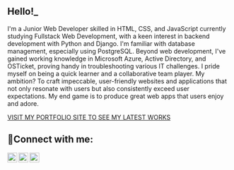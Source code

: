 <h2>Hello!_</h2>
<p>I'm a Junior Web Developer skilled in HTML, CSS, and JavaScript currently studying Fullstack Web Development, with a keen interest in backend development with Python and Django. I'm familiar with database management, especially using PostgreSQL. Beyond web development, I've gained working knowledge in Microsoft Azure, Active Directory, and OSTicket, proving handy in troubleshooting various IT challenges. I pride myself on being a quick learner and a collaborative team player. My ambition? To craft impeccable, user-friendly websites and applications that not only resonate with users but also consistently exceed user expectations. My end game is to produce great web apps that users enjoy and adore.</p>

<a href="https://shahsarefin.github.io/shah_portfolio_site/">VISIT MY PORTFOLIO SITE TO SEE MY LATEST WORKS</a>

<h2>🤳Connect with me:</h2>

[<img align="left" alt="Josh | Twitter" width="22px" src="https://cdn.jsdelivr.net/npm/simple-icons@v3/icons/twitter.svg" />][twitter]
[<img align="left" alt="Josh | LinkedIn" width="22px" src="https://cdn.jsdelivr.net/npm/simple-icons@v3/icons/linkedin.svg" />][linkedin]
[<img align="left" alt="Josh | Instagram" width="22px" src="https://cdn.jsdelivr.net/npm/simple-icons@v3/icons/instagram.svg" />][instagram]

[twitter]: https://twitter.com/Tanw33R
[instagram]: https://www.instagram.com/Josh
[linkedin]: https://linkedin.com/in/Josh
